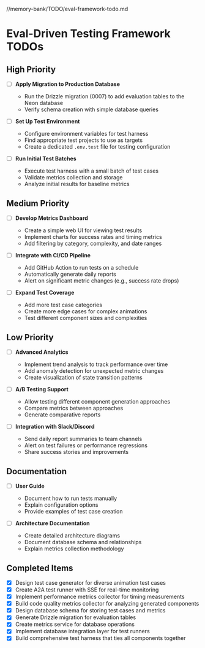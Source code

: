 //memory-bank/TODO/eval-framework-todo.md
# Eval-Driven Testing Framework TODOs

## High Priority

- [ ] **Apply Migration to Production Database**
  - Run the Drizzle migration (0007) to add evaluation tables to the Neon database
  - Verify schema creation with simple database queries

- [ ] **Set Up Test Environment**
  - Configure environment variables for test harness
  - Find appropriate test projects to use as targets
  - Create a dedicated `.env.test` file for testing configuration

- [ ] **Run Initial Test Batches**
  - Execute test harness with a small batch of test cases
  - Validate metrics collection and storage
  - Analyze initial results for baseline metrics

## Medium Priority

- [ ] **Develop Metrics Dashboard**
  - Create a simple web UI for viewing test results
  - Implement charts for success rates and timing metrics
  - Add filtering by category, complexity, and date ranges

- [ ] **Integrate with CI/CD Pipeline**
  - Add GitHub Action to run tests on a schedule
  - Automatically generate daily reports
  - Alert on significant metric changes (e.g., success rate drops)

- [ ] **Expand Test Coverage**
  - Add more test case categories
  - Create more edge cases for complex animations
  - Test different component sizes and complexities

## Low Priority

- [ ] **Advanced Analytics**
  - Implement trend analysis to track performance over time
  - Add anomaly detection for unexpected metric changes
  - Create visualization of state transition patterns

- [ ] **A/B Testing Support**
  - Allow testing different component generation approaches
  - Compare metrics between approaches
  - Generate comparative reports

- [ ] **Integration with Slack/Discord**
  - Send daily report summaries to team channels
  - Alert on test failures or performance regressions
  - Share success stories and improvements

## Documentation

- [ ] **User Guide**
  - Document how to run tests manually
  - Explain configuration options
  - Provide examples of test case creation

- [ ] **Architecture Documentation**
  - Create detailed architecture diagrams
  - Document database schema and relationships
  - Explain metrics collection methodology

## Completed Items

- [x] Design test case generator for diverse animation test cases
- [x] Create A2A test runner with SSE for real-time monitoring
- [x] Implement performance metrics collector for timing measurements
- [x] Build code quality metrics collector for analyzing generated components
- [x] Design database schema for storing test cases and metrics
- [x] Generate Drizzle migration for evaluation tables
- [x] Create metrics service for database operations
- [x] Implement database integration layer for test runners
- [x] Build comprehensive test harness that ties all components together
